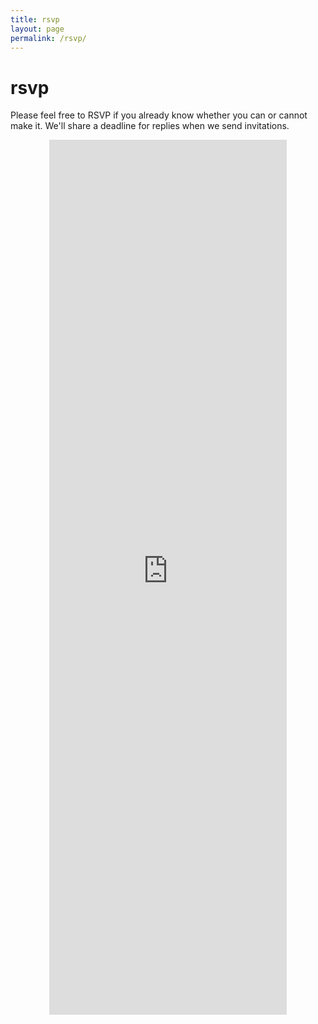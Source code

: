 ```yaml
---
title: rsvp
layout: page
permalink: /rsvp/
---
```

<h1> rsvp </h1>

<p>
Please feel free to RSVP if you already know whether you can or cannot make it. We'll share a deadline for replies when we send invitations.
</p>

<iframe name="redirect" style="display:none;"></iframe>
<form id="rsvp-form" action="https://docs.google.com/forms/u/0/d/e/1FAIpQLScqvqgEScOPdPIzU9tcuqQW2vE5z_70xHbqrzEf-1G5ZqAm8Q/formResponse"
  method="post" target="redirect" onsubmit="markFormAsSubmitted();">
  <iframe style="display:block;margin:auto;" src="https://docs.google.com/forms/d/e/1FAIpQLScqvqgEScOPdPIzU9tcuqQW2vE5z_70xHbqrzEf-1G5ZqAm8Q/viewform?embedded=true" width="380" height="1400" frameborder="0" marginheight="0" marginwidth="0">Loading…</iframe>

